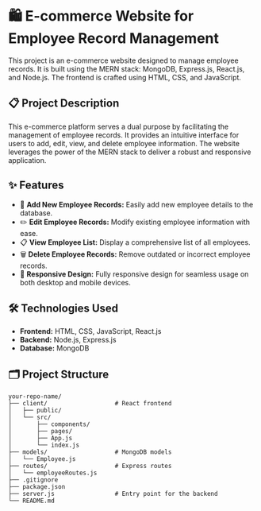 # 🛍️ E-commerce Website for Employee Record Management

This project is an e-commerce website designed to manage employee records. It is built using the MERN stack: MongoDB, Express.js, React.js, and Node.js. The frontend is crafted using HTML, CSS, and JavaScript.

## 📋 Project Description

This e-commerce platform serves a dual purpose by facilitating the management of employee records. It provides an intuitive interface for users to add, edit, view, and delete employee information. The website leverages the power of the MERN stack to deliver a robust and responsive application.

## ✨ Features

- 🔄 **Add New Employee Records:** Easily add new employee details to the database.
- ✏️ **Edit Employee Records:** Modify existing employee information with ease.
- 📋 **View Employee List:** Display a comprehensive list of all employees.
- 🗑️ **Delete Employee Records:** Remove outdated or incorrect employee records.
- 📱 **Responsive Design:** Fully responsive design for seamless usage on both desktop and mobile devices.

## 🛠️ Technologies Used

- **Frontend:** HTML, CSS, JavaScript, React.js
- **Backend:** Node.js, Express.js
- **Database:** MongoDB

## 🗂️ Project Structure

```plaintext
your-repo-name/
├── client/                   # React frontend
│   ├── public/
│   └── src/
│       ├── components/
│       ├── pages/
│       ├── App.js
│       └── index.js
├── models/                   # MongoDB models
│   └── Employee.js
├── routes/                   # Express routes
│   └── employeeRoutes.js
├── .gitignore
├── package.json
├── server.js                 # Entry point for the backend
└── README.md

